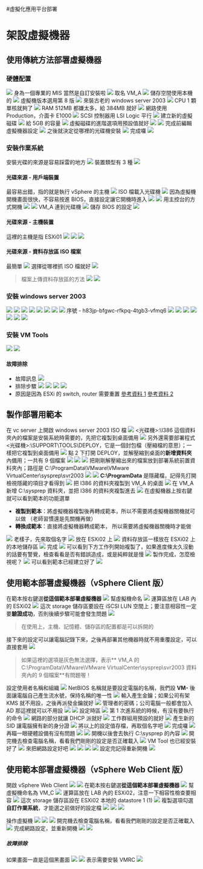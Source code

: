 #虛擬化應用平台部署

# 架設虛擬機器
##  使用傳統方法部署虛擬機器
### 硬體配置
![](img/Pasted%20image%2020201224142141.png)
身為一個專業的 MIS 當然是自訂安裝啦
![](img/Pasted%20image%2020201224142236.png)
取名 VM_A
![](img/Pasted%20image%2020201224142332.png)
儲存空間使用本機的
![](img/Pasted%20image%2020201224142448.png)
虛擬機版本選用第 8 版
![](img/Pasted%20image%2020201224142558.png)
來裝古老的 windows server 2003
![](img/Pasted%20image%2020201224142704.png)
CPU 1 顆單核就夠了
![](img/Pasted%20image%2020201224142813.png)
RAM 512MB 都嫌太多，給 384MB 就好
![](img/Pasted%20image%2020201224143032.png)
網路使用 Production，介面卡 E1000
![](img/Pasted%20image%2020201224143300.png)
SCSI 控制器用 LSI Logic 平行
![](img/Pasted%20image%2020201224143407.png)
建立新的虛擬磁碟
![](img/Pasted%20image%2020201224143550.png)
給 5GB 的容量
![](img/Pasted%20image%2020201224144000.png)
虛擬磁碟的進階選項用預設值就好
![](img/Pasted%20image%2020201224144147.png)
![](img/Pasted%20image%2020201224144332.png)
完成前編輯虛擬機器設定
![](img/Pasted%20image%2020201224144613.png)
之後就決定從哪裡的光碟機安裝
![](img/Pasted%20image%2020201224144959.png)
完成囉
![](img/Pasted%20image%2020201224145059.png)

### 安裝作業系統
安裝光碟的來源是容易踩雷的地方
![](img/Pasted%20image%2020201224152747.png)
裝置類型有 3 種
![](img/Pasted%20image%2020201224152846.png)
#### 光碟來源 - 用戶端裝置
最容易出錯，指的就是執行 vSphere 的主機
![](img/Pasted%20image%2020201224154109.png)
ISO 檔載入光碟機
![](img/Pasted%20image%2020201224154502.png)
因為虛擬機開機畫面很快，不容易按進 BIOS，直接設定讓它開機時進入
![](img/Pasted%20image%2020201224154246.png)
![](img/Pasted%20image%2020201224154340.png)
用主控台的方式開機
![](img/Pasted%20image%2020201224154719.png)
![](img/Pasted%20image%2020201224154745.png)
VM_A 連到光碟機
![](img/Pasted%20image%2020201224154946.png)
儲存 BIOS 的設定
![](img/Pasted%20image%2020201224155334.png)

#### 光碟來源 - 主機裝置
這裡的主機是指 ESXi01
![](img/Pasted%20image%2020201224153612.png)
![](img/Pasted%20image%2020201224153816.png)
![](img/Pasted%20image%2020201224154002.png)

#### 光碟來源 - 資料存放區 ISO 檔案
最簡單
![](img/Pasted%20image%2020201224153121.png)
選擇從哪裡抓 ISO 檔就好
![](img/Pasted%20image%2020201224153156.png)
> 檔案上傳資料存放區的方法
![](img/Pasted%20image%2020201224153401.png)
![](img/Pasted%20image%2020201224153436.png)

### 安裝 windows server 2003
![](img/Pasted%20image%2020201224155525.png)
![](img/Pasted%20image%2020201224155550.png)
![](img/Pasted%20image%2020201224155620.png)
![](img/Pasted%20image%2020201224155646.png)
![](img/Pasted%20image%2020201224155739.png)
![](img/Pasted%20image%2020201224161300.png)
![](img/Pasted%20image%2020201224161201.png)
![](img/Pasted%20image%2020201224161333.png)
序號 - h83jp-bfgwc-rfkpq-4tgb3-vfmq6
![](img/Pasted%20image%2020201224161501.png)
![](img/Pasted%20image%2020201224161612.png)
![](img/Pasted%20image%2020201224161644.png)
![](img/Pasted%20image%2020201224161703.png)
![](img/Pasted%20image%2020201224161742.png)
![](img/Pasted%20image%2020201224162741.png)
![](img/Pasted%20image%2020201224162805.png)

### 安裝 VM Tools
![](img/Pasted%20image%2020201224163850.png)
![](img/Pasted%20image%2020201224163909.png)
#### 故障排除
- 故障訊息
![](img/Pasted%20image%2020201225092618.png)
- 排除步驟
![](img/Pasted%20image%2020201225093933.png)
![](img/Pasted%20image%2020201225094032.png)
![](img/Pasted%20image%2020201225094226.png)
![](img/Pasted%20image%2020201225094302.png)
- 原因是因為 ESXi 的 switch, router 需要重置
[參考資料 1](https://communities.vmware.com/t5/VMware-vCenter-Discussions/Call-quot-VirtualMachine-MountToolsInstaller-quot-for-object/m-p/1810373)
[參考資料 2](https://kb.vmware.com/s/article/1003490)

## 製作部署用範本
在 vc server 上開啟 windows server 2003 ISO 檔
![](img/Pasted%20image%2020201225090123.png)
<光碟機>:\\I386 這個資料夾內的檔案是安裝系統時需要的，先把它複製到桌面備用
![](img/Pasted%20image%2020201225090241.png)
另外還需要部署程式 <光碟機>:\\SUPPORT\\TOOLS\\DEPLOY，它是一個封包檔（壓縮檔的意思）；一樣把它複製到桌面備用
![](img/Pasted%20image%2020201225090951.png)
點 2 下打開 DEPLOY，並解壓縮到桌面的**新增資料夾**內備用；一共有 9 個檔案
![](img/Pasted%20image%2020201225091127.png) ![](img/Pasted%20image%2020201225091216.png) ![](img/Pasted%20image%2020201225091237.png)
把剛剛解壓縮出來的檔案放到部署系統前置資料夾內；路徑是 C:\\ProgramData\\VMware\\VMware VirtualCenter\\sysprep\\svr2003
![](img/Pasted%20image%2020201225092029.png) ![](img/Pasted%20image%2020201225092234.png)
**C:\\ProgramData** 是隱藏檔，記得先打開檢視隱藏的項目才看得到 ![](img/Pasted%20image%2020201225091448.png)
把 I386 的資料夾複製到 VM_A 的桌面
![](img/Pasted%20image%2020201225092852.png)
在 VM_A 新增 C:\\sysprep 資料夾，並把 I386 的資料夾複製進去
![](img/Pasted%20image%2020201225095507.png)
在虛擬機器上按右鍵就可以看到範本的功能選單
- **複製到範本**：將虛擬機器複製後再轉成範本，所以不需要將虛擬機器關機就可以做
（老師習慣還是先關機再做）
- **轉換成範本**：直接將虛擬機器轉成範本， 所以需要將虛擬機器關機時才能做

![](img/Pasted%20image%2020201225095620.png)
老樣子，先來取個名字
![](img/Pasted%20image%2020201225101348.png)
放在 ESXi02 上
![](img/Pasted%20image%2020201225101555.png)
資料存放區一樣放在 ESXi02 上的本地儲存區
![](img/Pasted%20image%2020201225101721.png)
完成
![](img/Pasted%20image%2020201225101800.png) 
可以看到下方工作列開始複製了，如果進度條太久沒動的話要有警覺，檢查看看是否有錯誤造成，或是純粹就是慢
![](img/Pasted%20image%2020201225101836.png)
製作完成，怎麼檢視呢？
![](img/Pasted%20image%2020201225114713.png)
可以看到範本已經建立好了
![](img/Pasted%20image%2020201225114746.png)

## 使用範本部署虛擬機器（vSphere Client 版）
在範本按右鍵選**從這個範本部署虛擬機器**
![](img/Pasted%20image%2020201225114940.png)
幫虛擬機命名
![](img/Pasted%20image%2020201225115043.png)
運算區放在 LAB 內的 ESXi02
![](img/Pasted%20image%2020201225115301.png)
這次 storage 儲存區要設在 iSCSI LUN 空間上；要注意相容性一定要**驗證成功**，否則後續步驟可能會發生問題
![](img/Pasted%20image%2020201225115528.png)
> 在使用上，主機、記憶體、儲存區的配置都是可以拆開的

接下來的設定可以讓電腦記錄下來，之後再部署其他機器時就不用重覆設定，可以直接套用
![](img/Pasted%20image%2020201225120510.png)
> 如果這裡的選項是灰色無法選擇，表示** VM_A 的 C:\\ProgramData\\VMware\\VMware VirtualCenter\\sysprep\\svr2003 資料夾內的 9 個檔案**有問題喔！

設定使用者名稱和組織
![](img/Pasted%20image%2020201225130630.png)
NetBIOS 名稱就是要設定電腦的名稱，我們設 **VM-** 後面讓電腦自己產生流水號，保持名稱的唯一性
![](img/Pasted%20image%2020201225130852.png)
輸入產生金鑰；如果公司有架 KMS 就不用設，之後再派發金鑰就好
![](img/Pasted%20image%2020201225131103.png)
管理者的密碼；公司電腦一般都會加入 AD 那這裡就可以不用設
![](img/Pasted%20image%2020201225131326.png) ![](img/Pasted%20image%2020201225131350.png)
設定時區
![](img/Pasted%20image%2020201225131427.png)
第 1 次進系統的時候，有沒有要執行的命令
![](img/Pasted%20image%2020201225131553.png)
網路的部分就讓 DHCP 派就好
![](img/Pasted%20image%2020201225131704.png)
工作群組用預設的就好
![](img/Pasted%20image%2020201225131750.png)
產生新的 SID 讓電腦擁有新的身分證
![](img/Pasted%20image%2020201225132032.png)
將以上的設定值存檔，再取個名字吧
![](img/Pasted%20image%2020201225132226.png)
完成囉
![](img/Pasted%20image%2020201225132315.png) 
再瞄一眼硬體設備有沒有問題
![](img/Pasted%20image%2020201225132409.png) ![](img/Pasted%20image%2020201225132434.png)
開機以後會去執行 C:\\sysprep 的內容
![](img/Pasted%20image%2020201225134035.png)
開完機去檢查電腦名稱，看看我們剛剛的設定是否正確載入
![](img/Pasted%20image%2020201225134230.png)
VM Tool 也已經安裝好了
![](img/Pasted%20image%2020201229090203.png)
來把網路設定好吧
![](img/Pasted%20image%2020201229090301.png) ![](img/Pasted%20image%2020201229090324.png) ![](img/Pasted%20image%2020201229090347.png) ![](img/Pasted%20image%2020201229090428.png)
設定完記得重新開機
![](img/Pasted%20image%2020201229090529.png)

## 使用範本部署虛擬機器（vSphere Web Client 版）
開啟 vSphere Web Client
![](img/Pasted%20image%2020201229092505.png) ![](img/Pasted%20image%2020201229092537.png)
在範本按右鍵選**從這個範本部署虛擬機器**
![](img/Pasted%20image%2020201229092653.png)
幫虛擬機命名為 VM_C
![](img/Pasted%20image%2020201229092753.png)
運算區放在 LAB 內的 ESXi02，注意一下相容性檢查要相容
![](img/Pasted%20image%2020201229092859.png)
這次 storage 儲存區設在 ESXi02 本地的 datastore 1 (1)
![](img/Pasted%20image%2020201229093037.png)
複製選項勾選**自訂作業系統**，才能選之前做好的設定檔
![](img/Pasted%20image%2020201229093131.png) ![](img/Pasted%20image%2020201229093241.png) ![](img/Pasted%20image%2020201229093302.png)

操作虛擬機
![](img/Pasted%20image%2020201229093440.png) ![](img/Pasted%20image%2020201229093511.png) ![](img/Pasted%20image%2020201229093555.png)
開完機去檢查電腦名稱，看看我們剛剛的設定是否正確載入
![](img/Pasted%20image%2020201229094519.png)
完成網路設定，並重新開機
![](img/Pasted%20image%2020201229094636.png) ![](img/Pasted%20image%2020201229094731.png)

#####  故障排除
如果畫面一直是這個黑畫面
![](img/Pasted%20image%2020201229095051.png) ![](img/Pasted%20image%2020201229095146.png)
表示需要安裝 VMRC
![](img/Pasted%20image%2020201229094325.png)
